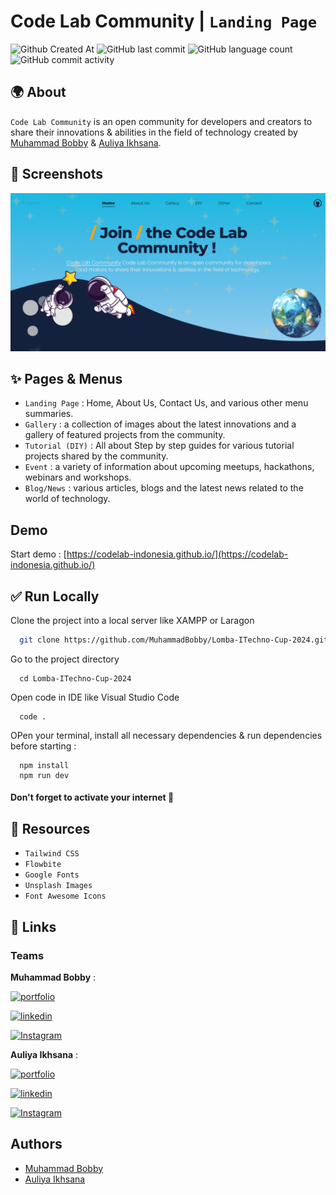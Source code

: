 # Code Lab Community | `Landing Page`

![Github Created At](https://img.shields.io/github/created-at/CodeLab-Indonesia/CodeLab-Indonesia.github.io) ![GitHub last commit](https://img.shields.io/github/last-commit/CodeLab-Indonesia/CodeLab-Indonesia.github.io) ![GitHub language count](https://img.shields.io/github/languages/count/CodeLab-Indonesia/CodeLab-Indonesia.github.io) ![GitHub commit activity](https://img.shields.io/github/commit-activity/t/CodeLab-Indonesia/CodeLab-Indonesia.github.io)

## 🌍 About

`Code Lab Community` is an open community for developers and creators to share their innovations & abilities in the field of technology created by [Muhammad Bobby](https://www.instagram.com/code.lab_indonesia) & [Auliya Ikhsana](https://www.instagram.com/code.lab_indonesia).

## 📸 Screenshots

![App Screenshot](src/images/assets/Screenshot.png)

## ✨ Pages & Menus

- `Landing Page` : Home, About Us, Contact Us, and various other menu summaries.
- `Gallery` : a collection of images about the latest innovations and a gallery of featured projects from the community.
- `Tutorial (DIY)` : All about Step by step guides for various tutorial projects shared by the community.
- `Event` : a variety of information about upcoming meetups, hackathons, webinars and workshops.
- `Blog/News` : various articles, blogs and the latest news related to the world of technology.

## Demo

Start demo : [https://codelab-indonesia.github.io/](https://codelab-indonesia.github.io/)

## ✅ Run Locally

Clone the project into a local server like XAMPP or Laragon

```bash
  git clone https://github.com/MuhammadBobby/Lomba-ITechno-Cup-2024.git
```

Go to the project directory

```code
  cd Lomba-ITechno-Cup-2024
```

Open code in IDE like Visual Studio Code

```code
  code .
```

OPen your terminal, install all necessary dependencies & run dependencies before starting :

```code
  npm install
  npm run dev
```

#### Don't forget to activate your internet 🚀

## 💪 Resources

- `Tailwind CSS`
- `Flowbite`
- `Google Fonts`
- `Unsplash Images`
- `Font Awesome Icons`

## 🔗 Links

### Teams

**Muhammad Bobby** :

[![portfolio](https://img.shields.io/badge/Muhammad_Bobby-portfolio-000?style=for-the-badge&logo=ko-fi&logoColor=white)](https://muhammadbobby.github.io/portfolio-muhammad-bobby/)

[![linkedin](https://img.shields.io/badge/linkedin-0A66C2?style=for-the-badge&logo=linkedin&logoColor=white)](https://www.linkedin.com/in/muhammadbobby30/)

[![Instagram](https://img.shields.io/badge/instagram-1DA1F2?style=for-the-badge&logo=instagram&logoColor=white)](https://www.instagram.com/code.lab_indonesia)

**Auliya Ikhsana** :

[![portfolio](https://img.shields.io/badge/Auliya_Ikhsana-portfolio-000?style=for-the-badge&logo=ko-fi&logoColor=white)](https://bit.ly/auliya_portofolio)

[![linkedin](https://img.shields.io/badge/linkedin-0A66C2?style=for-the-badge&logo=linkedin&logoColor=white)](http://www.linkedin.com/in/auliyanasution)

[![Instagram](https://img.shields.io/badge/instagram-1DA1F2?style=for-the-badge&logo=instagram&logoColor=white)](https://www.instagram.com/code.lab_indonesia)

## Authors

- [Muhammad Bobby](https://www.github.com/MuhammadBobby)
- [Auliya Ikhsana](https://www.github.com/AuliyaIkhsanaNasution)
